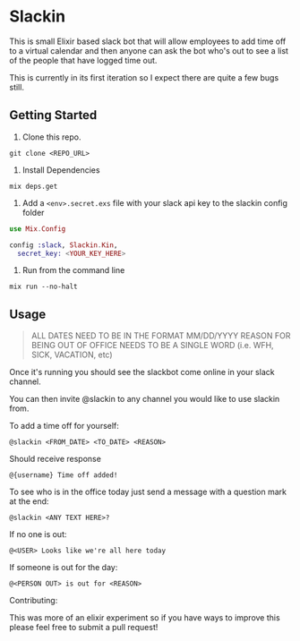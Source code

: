 # Slackin

This is small Elixir based slack bot that will allow employees to add time off to a virtual calendar and then anyone can ask the bot who's out to see a list of the people that have logged time out. 

This is currently in its first iteration so I expect there are quite a few bugs still.

## Getting Started

1. Clone this repo.

```
git clone <REPO_URL>
```
1. Install Dependencies

```
mix deps.get
```

1. Add a `<env>.secret.exs` file with your slack api key to the slackin config folder

```elixir
use Mix.Config 

config :slack, Slackin.Kin,
  secret_key: <YOUR_KEY_HERE>
```

1. Run from the command line

```
mix run --no-halt
```

## Usage

> ALL DATES NEED TO BE IN THE FORMAT MM/DD/YYYY
> REASON FOR BEING OUT OF OFFICE NEEDS TO BE A SINGLE WORD (i.e. WFH, SICK, VACATION, etc)

Once it's running you should see the slackbot come online in your slack channel.

You can then invite @slackin to any channel you would like to use slackin from.

To add a time off for yourself: 

```
@slackin <FROM_DATE> <TO_DATE> <REASON>
```
Should receive response

```
@{username} Time off added!
```

To see who is in the office today just send a message with a question mark at the end:

```
@slackin <ANY TEXT HERE>?
```

If no one is out:
```
@<USER> Looks like we're all here today
```

If someone is out for the day:

```
@<PERSON OUT> is out for <REASON>
```

Contributing:

This was more of an elixir experiment so if you have ways to improve this please feel free to submit a pull request!